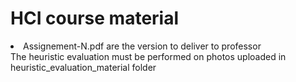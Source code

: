 <h1>
HCI course material
</h1>
<li>
Assignement-N.pdf are the version to deliver to professor <br>
The heuristic evaluation must be performed on photos uploaded in heuristic_evaluation_material folder
</li>

